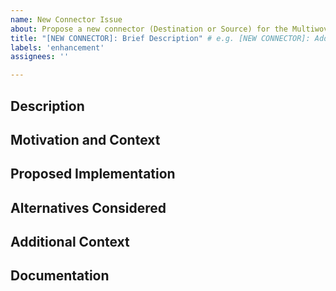 ```yaml
---
name: New Connector Issue
about: Propose a new connector (Destination or Source) for the Multiwoven integration gem
title: "[NEW CONNECTOR]: Brief Description" # e.g. [NEW CONNECTOR]: Add Salesforce Source Connector
labels: 'enhancement'
assignees: ''

---
```


## Description
<!-- A clear and concise description of the new connector you want to add e.g. 
Propose adding a Salesforce source connector to enable data extraction from Salesforce CRM. -->

## Motivation and Context
<!-- Why is this addition important for the project? How would it benefit users? e.g.
Many of our users utilize Salesforce for customer management and would benefit from direct data integration. -->

## Proposed Implementation
<!-- If you have an idea of how to implement it, please share it here e.g 
Use restforce gem to connect and send data to Salesforce CRM. -->

## Alternatives Considered
<!-- Describe any alternative solutions or features you've considered e.g.
An alternative is to use direct API calls to Salesforce, but this lacks the robustness and community support of an established connector.-->

## Additional Context
<!-- Add any other context or screenshots about the feature request here e.g
Salesforce API has limits on the number of calls, which should be handled gracefully by the connector. -->

## Documentation
<!-- Outline any documentation that will be needed for this new connector e.g
Document OAuth setup, basic usage examples, and error handling strategies.-->
